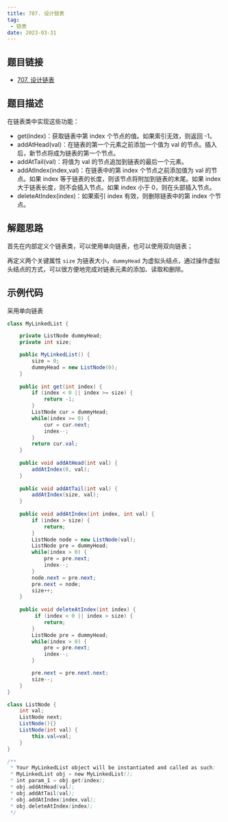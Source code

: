 ```yaml
---
title: 707. 设计链表
tag:
 - 链表
date: 2023-03-31
---
```


## 题目链接

- [707. 设计链表](https://leetcode.cn/problems/design-linked-list)

## 题目描述 <Badge text="中等" type="warning"/>

在链表类中实现这些功能：

- get(index)：获取链表中第 index 个节点的值。如果索引无效，则返回 -1。
- addAtHead(val)：在链表的第一个元素之前添加一个值为 val 的节点。插入后，新节点将成为链表的第一个节点。
- addAtTail(val)：将值为 val 的节点追加到链表的最后一个元素。
- addAtIndex(index,val)：在链表中的第 index 个节点之前添加值为 val  的节点。如果 index 等于链表的长度，则该节点将附加到链表的末尾。如果 index 大于链表长度，则不会插入节点。如果 index 小于 0，则在头部插入节点。
- deleteAtIndex(index)：如果索引 index 有效，则删除链表中的第 index 个节点。

## 解题思路

首先在内部定义个链表类，可以使用单向链表，也可以使用双向链表；

再定义两个关键属性 `size` 为链表大小，`dummyHead` 为虚拟头结点，通过操作虚拟头结点的方式，可以很方便地完成对链表元素的添加、读取和删除。

## 示例代码

采用单向链表

```java
class MyLinkedList {

    private ListNode dummyHead;
    private int size;

    public MyLinkedList() {
        size = 0;
        dummyHead = new ListNode(0);
    }
    
    public int get(int index) {
        if (index < 0 || index >= size) {
            return -1;
        }
        ListNode cur = dummyHead;
        while(index >= 0) {
            cur = cur.next;
            index--;
        }
        return cur.val;
    }
    
    public void addAtHead(int val) {
        addAtIndex(0, val);
    }
    
    public void addAtTail(int val) {
        addAtIndex(size, val);
    }
    
    public void addAtIndex(int index, int val) {
        if (index > size) {
            return;
        }
        ListNode node = new ListNode(val);
        ListNode pre = dummyHead;
        while(index > 0) {
            pre = pre.next;
            index--;
        }
        node.next = pre.next;
        pre.next = node;
        size++;
    }
    
    public void deleteAtIndex(int index) {
         if (index < 0 || index > size) {
            return;
        }
        ListNode pre = dummyHead;
        while(index > 0) {
            pre = pre.next;
            index--;
        }

        pre.next = pre.next.next;
        size--;
    }
}

class ListNode {
    int val;
    ListNode next;
    ListNode(){}
    ListNode(int val) {
        this.val=val;
    }
}

/**
 * Your MyLinkedList object will be instantiated and called as such:
 * MyLinkedList obj = new MyLinkedList();
 * int param_1 = obj.get(index);
 * obj.addAtHead(val);
 * obj.addAtTail(val);
 * obj.addAtIndex(index,val);
 * obj.deleteAtIndex(index);
 */
```

